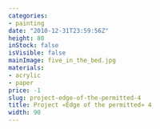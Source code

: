 ```yaml
---
categories:
- painting
date: "2010-12-31T23:59:56Z"
height: 80
inStock: false
isVisible: false
mainImage: five_in_the_bed.jpg
materials:
- acrylic
- paper
price: -1
slug: project-edge-of-the-permitted-4
title: Project «Edge of the permitted» 4
width: 90
---
```


